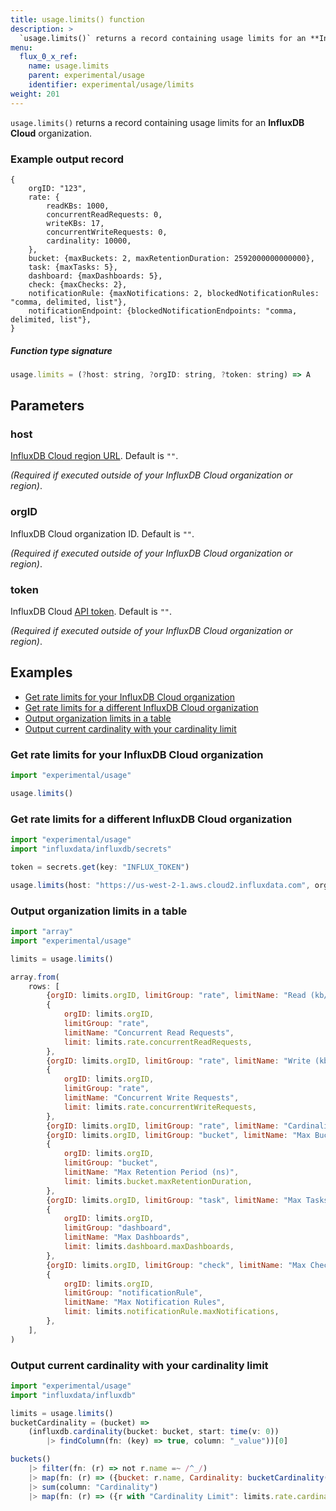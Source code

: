 ```yaml
---
title: usage.limits() function
description: >
  `usage.limits()` returns a record containing usage limits for an **InfluxDB Cloud** organization.
menu:
  flux_0_x_ref:
    name: usage.limits
    parent: experimental/usage
    identifier: experimental/usage/limits
weight: 201
---
```


<!------------------------------------------------------------------------------

IMPORTANT: This page was generated from comments in the Flux source code. Any
edits made directly to this page will be overwritten the next time the
documentation is generated. 

To make updates to this documentation, update the function comments above the
function definition in the Flux source code:

https://github.com/influxdata/flux/blob/master/stdlib/experimental/usage/usage.flux#L305-L319

Contributing to Flux: https://github.com/influxdata/flux#contributing
Fluxdoc syntax: https://github.com/influxdata/flux/blob/master/docs/fluxdoc.md

------------------------------------------------------------------------------->

`usage.limits()` returns a record containing usage limits for an **InfluxDB Cloud** organization.

### Example output record
```
{
    orgID: "123",
    rate: {
        readKBs: 1000,
        concurrentReadRequests: 0,
        writeKBs: 17,
        concurrentWriteRequests: 0,
        cardinality: 10000,
    },
    bucket: {maxBuckets: 2, maxRetentionDuration: 2592000000000000},
    task: {maxTasks: 5},
    dashboard: {maxDashboards: 5},
    check: {maxChecks: 2},
    notificationRule: {maxNotifications: 2, blockedNotificationRules: "comma, delimited, list"},
    notificationEndpoint: {blockedNotificationEndpoints: "comma, delimited, list"},
}
```

##### Function type signature

```js
usage.limits = (?host: string, ?orgID: string, ?token: string) => A
```

## Parameters

### host

[InfluxDB Cloud region URL](https://docs.influxdata.com/influxdb/cloud/reference/regions/).
Default is `""`.

_(Required if executed outside of your InfluxDB Cloud organization or region)_.

### orgID

InfluxDB Cloud organization ID. Default is `""`.

_(Required if executed outside of your InfluxDB Cloud organization or region)_.

### token

InfluxDB Cloud [API token](https://docs.influxdata.com/influxdb/cloud/security/tokens/).
Default is `""`.

_(Required if executed outside of your InfluxDB Cloud organization or region)_.


## Examples

- [Get rate limits for your InfluxDB Cloud organization](#get-rate-limits-for-your-influxdb-cloud-organization)
- [Get rate limits for a different InfluxDB Cloud organization](#get-rate-limits-for-a-different-influxdb-cloud-organization)
- [Output organization limits in a table](#output-organization-limits-in-a-table)
- [Output current cardinality with your cardinality limit](#output-current-cardinality-with-your-cardinality-limit)

### Get rate limits for your InfluxDB Cloud organization

```js
import "experimental/usage"

usage.limits()
```


### Get rate limits for a different InfluxDB Cloud organization

```js
import "experimental/usage"
import "influxdata/influxdb/secrets"

token = secrets.get(key: "INFLUX_TOKEN")

usage.limits(host: "https://us-west-2-1.aws.cloud2.influxdata.com", orgID: "x000X0x0xx0X00x0", token: token)
```


### Output organization limits in a table

```js
import "array"
import "experimental/usage"

limits = usage.limits()

array.from(
    rows: [
        {orgID: limits.orgID, limitGroup: "rate", limitName: "Read (kb/s)", limit: limits.rate.readKBs},
        {
            orgID: limits.orgID,
            limitGroup: "rate",
            limitName: "Concurrent Read Requests",
            limit: limits.rate.concurrentReadRequests,
        },
        {orgID: limits.orgID, limitGroup: "rate", limitName: "Write (kb/s)", limit: limits.rate.writeKBs},
        {
            orgID: limits.orgID,
            limitGroup: "rate",
            limitName: "Concurrent Write Requests",
            limit: limits.rate.concurrentWriteRequests,
        },
        {orgID: limits.orgID, limitGroup: "rate", limitName: "Cardinality", limit: limits.rate.cardinality},
        {orgID: limits.orgID, limitGroup: "bucket", limitName: "Max Buckets", limit: limits.bucket.maxBuckets},
        {
            orgID: limits.orgID,
            limitGroup: "bucket",
            limitName: "Max Retention Period (ns)",
            limit: limits.bucket.maxRetentionDuration,
        },
        {orgID: limits.orgID, limitGroup: "task", limitName: "Max Tasks", limit: limits.task.maxTasks},
        {
            orgID: limits.orgID,
            limitGroup: "dashboard",
            limitName: "Max Dashboards",
            limit: limits.dashboard.maxDashboards,
        },
        {orgID: limits.orgID, limitGroup: "check", limitName: "Max Checks", limit: limits.check.maxChecks},
        {
            orgID: limits.orgID,
            limitGroup: "notificationRule",
            limitName: "Max Notification Rules",
            limit: limits.notificationRule.maxNotifications,
        },
    ],
)
```


### Output current cardinality with your cardinality limit

```js
import "experimental/usage"
import "influxdata/influxdb"

limits = usage.limits()
bucketCardinality = (bucket) =>
    (influxdb.cardinality(bucket: bucket, start: time(v: 0))
        |> findColumn(fn: (key) => true, column: "_value"))[0]

buckets()
    |> filter(fn: (r) => not r.name =~ /^_/)
    |> map(fn: (r) => ({bucket: r.name, Cardinality: bucketCardinality(bucket: r.name)}))
    |> sum(column: "Cardinality")
    |> map(fn: (r) => ({r with "Cardinality Limit": limits.rate.cardinality}))
```

